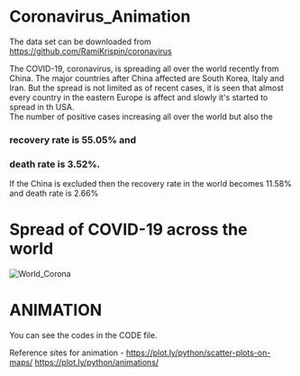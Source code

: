 # Coronavirus_Animation

The data set can be downloaded from https://github.com/RamiKrispin/coronavirus

The COVID-19, coronavirus, is spreading all over the world recently from China. The major countries after China affected are South Korea, Italy and Iran. But the spread is not limited as of recent cases, it is seen that almost every country in the eastern Europe is affect and slowly it's started to spread in th USA.<br/>
The number of positive cases increasing all over the world but also the<br/>
### recovery rate is 55.05% and<br/>
### death rate is 3.52%.<br/>
If the China is excluded then the recovery rate in the world becomes 11.58% and death rate is 2.66%

# Spread of COVID-19 across the world 
![World_Corona](https://user-images.githubusercontent.com/47153425/76369148-f0db1800-6308-11ea-8f59-642206e5ea93.PNG)

# ANIMATION
You can see the codes in the CODE file.

Reference sites for animation - https://plot.ly/python/scatter-plots-on-maps/   https://plot.ly/python/animations/
                                
